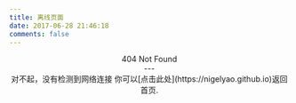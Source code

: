 ```yaml
---
title: 离线页面
date: 2017-06-28 21:46:18
comments: false
---
```

<center>404 Not Found<center>
---
<center>
对不起，没有检测到网络连接
你可以[点击此处](https://nigelyao.github.io)返回首页.

</center>
<blockquote class="blockquote-center">
   
</blockquote>

